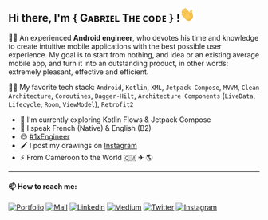 <h2>Hi there, I'm { Gᴀʙʀɪᴇʟ Tʜᴇ ᴄᴏᴅᴇ } !<img src="https://github.com/gabriel-TheCode/gabriel-TheCode/blob/master/gifs/Hi.gif" width="30px" height="30px"></h2>

👨‍💻 An experienced <b>Android engineer</b>, who devotes his time and knowledge to create intuitive mobile applications with the best possible user experience. My goal is to start from nothing, and idea or an existing average mobile app, and turn it into an outstanding product, in other words: extremely pleasant, effective and efficient.

🥷🏽  My favorite tech stack: `Android`, `Kotlin`, `XML`, `Jetpack Compose`, `MVVM`, `Clean Architecture`, `Coroutines`, `Dagger-Hilt`, `Architecture Components` (`LiveData`, `Lifecycle`, `Room`, `ViewModel`), `Retrofit2`

- 🔭 I'm currently exploring Kotlin Flows & Jetpack Compose
- 💬 I speak French (Native) & English (B2)
- 😎 [#1xEngineer](https://1x.engineer/)
- 🖌️ I post my drawings on [Instagram](https://www.instagram.com/pencil_mood)
- ⚡ From Cameroon to the World 🇨🇲  ✈  🌎
  
---

#### 📫 How to reach me:

<!--<a href="https://www.linkedin.com/in/tekombo-gabriel/" target="_blank"><img src="https://img.shields.io/badge/LinkedIn-%230077B5.svg?&style=flat-square&logo=linkedin&logoColor=white" alt="LinkedIn"></a>
<a href="https://www.instagram.com/gabriel__the__code" target="_blank"><img src="https://img.shields.io/badge/Instagram-%23E4405F.svg?&style=flat-square&logo=instagram&logoColor=white" alt="Instagram"></a>
<a href="https://www.pinterest.com/gabriel_thecode/" target="_blank"><img src="https://img.shields.io/badge/Pinterest-%23BD081C.svg?&style=flat-square&logo=pinterest&logoColor=white" alt="Pinterest"></a>
<a href="https://medium.com/@gabriel_theCode" target="_blank"><img src="https://img.shields.io/badge/Medium-%230A0A0A.svg?&style=flat-square&logo=medium&logoColor=white" alt="Medium"></a>
<a href="https://twitter.com/gabriel_theCode" target="_blank"><img src="https://img.shields.io/badge/Twitter-%231DA1F2.svg?&style=flat-square&logo=twitter&logoColor=white" alt="Twitter"></a>-->


[![Portfolio](https://img.shields.io/badge/-Portfolio-black?style=for-the-badge&logo=google-chrome&logoColor=white)](https://gabrielthecode.com/)
[![Mail](https://img.shields.io/badge/-Say%20Hi!-black?style=for-the-badge&logo=gmail)](mailto:gabriel.tekombo@gmail.com)
[![Linkedin](https://img.shields.io/badge/-LinkedIn-black?style=for-the-badge&logo=Linkedin)](https://www.linkedin.com/in/tekombo-gabriel/)
[![Medium](https://img.shields.io/badge/-Medium-black?style=for-the-badge&logo=Medium)](https://medium.com/@gabriel_theCode)
[![Twitter](https://img.shields.io/badge/-Twitter-black?style=for-the-badge&logo=twitter)](https://twitter.com/gabriel_theCode)
[![Instagram](https://img.shields.io/badge/-Instagram-black?style=for-the-badge&logo=instagram)](https://www.instagram.com/gabriel__the__code)
